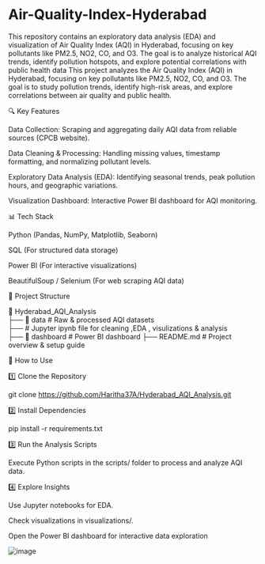 # Air-Quality-Index-Hyderabad
This repository contains an exploratory data analysis (EDA) and visualization of Air Quality Index (AQI) in Hyderabad, focusing on key pollutants like PM2.5, NO2, CO, and O3. The goal is to analyze historical AQI trends, identify pollution hotspots, and explore potential correlations with public health data 
This project analyzes the Air Quality Index (AQI) in Hyderabad, focusing on key pollutants like PM2.5, NO2, CO, and O3. The goal is to study pollution trends, identify high-risk areas, and explore correlations between air quality and public health.

🔍 Key Features

Data Collection: Scraping and aggregating daily AQI data from reliable sources (CPCB website).

Data Cleaning & Processing: Handling missing values, timestamp formatting, and normalizing pollutant levels.

Exploratory Data Analysis (EDA): Identifying seasonal trends, peak pollution hours, and geographic variations.


Visualization Dashboard: Interactive Power BI  dashboard for AQI monitoring.

📊 Tech Stack

Python (Pandas, NumPy, Matplotlib, Seaborn)

SQL (For structured data storage)

Power BI (For interactive visualizations)

BeautifulSoup / Selenium (For web scraping AQI data)

📂 Project Structure

📂 Hyderabad_AQI_Analysis  
 ├── 📁 data                # Raw & processed AQI datasets  
 ├── # Jupyter ipynb file for  cleaning ,EDA , visulizations & analysis   
 ├── 📁 dashboard           # Power BI dashboard 
 ├── README.md              # Project overview & setup guide  

🚀 How to Use

1️⃣ Clone the Repository

git clone https://github.com/Haritha37A/Hyderabad_AQI_Analysis.git

2️⃣ Install Dependencies

pip install -r requirements.txt

3️⃣ Run the Analysis Scripts

Execute Python scripts in the scripts/ folder to process and analyze AQI data.

4️⃣ Explore Insights

Use Jupyter notebooks for EDA.

Check visualizations in visualizations/.

Open the Power BI dashboard for interactive data exploration

![image](https://github.com/user-attachments/assets/54e04184-b843-4fbf-b632-d38ebbf85dc1)

